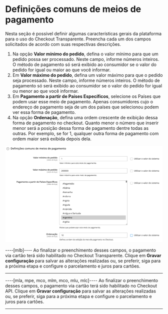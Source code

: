 # Definições comuns de meios de pagamento

Nesta seção é possível definir algumas características gerais da plataforma para o uso do Checkout Transparente. Preencha cada um dos campos solicitados de acordo com suas respectivas descrições.

1. Na opção **Valor mínimo do pedido**, defina o valor mínimo para que um pedido possa ser processado. Neste campo, informe números inteiros. O método de pagamento só será exibido ao consumidor se o valor do pedido for igual ou maior ao que você informar.
2. Em **Valor máximo do pedido**, defina um valor máximo para que o pedido seja processado. Neste campo, informe números inteiros. O método de pagamento só será exibido ao consumidor se o valor do pedido for igual ou menor ao que você informar.
3. Em **​​Pagamento a partir de Países Específicos**, selecione os Países que podem usar esse meio de pagamento. Apenas consumidores cujo o endereço de pagamento seja de um dos países que selecionou podem ver essa forma de pagamento.
4. Na opção **Ordenação**, defina uma ordem crescente de exibição dessa forma de pagamento no checkout. Quanto menor o número que inserir menor será a posição dessa forma de pagamento dentre todas as outras. Por exemplo, se for 1, qualquer outra forma de pagamento com ordem maior será exibida depois dela.

![Commom definitions](/images/magento-two/definicoes_comuns.png)

----[mlb]----
Ao finalizar o preenchimento desses campos, o pagamento via cartão terá sido habilitado no Checkout Transparente. Clique em **Gravar configuração** para salvar as alterações realizadas ou, se preferir, siga para a próxima etapa e configure o parcelamento e juros para cartões.

------------
----[mla, mpe, mco, mlm, mco, mlu, mlc]----
Ao finalizar o preenchimento desses campos, o pagamento via cartão terá sido habilitado no Checkout API. Clique em **Gravar configuração** para salvar as alterações realizadas ou, se preferir, siga para a próxima etapa e configure o parcelamento e juros para cartões.

------------